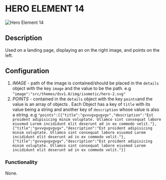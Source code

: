 # HERO ELEMENT 14

![Hero Element 14](https://i.postimg.cc/YS9JxHxF/Screenshot-2022-09-06-155438.png)

## Description

Used on a landing page, displaying an on the right image, and points on the left.

## Configuration

1. *IMAGE* - path of the image is contained/should be placed in the  `details` object with the key `image` and the value to be the path. e.g `"image":"src/themes/dsv1.0/img/isometic/hero-2.svg"`
2. *POINTS* - contained in the `details` object with the key `points`and the value is an array of objects . Each Object has a key of `title` with its value being a string and another key of `description` whose value is also a string. e.g `"points":[{"title":"gvvvgvgvgvgv","description":"Est proident adipisicing minim voluptate. Ullamco sint consequat labore eiusmod Lorem incididunt elit deserunt ad in ex commodo velit."},{"title":"gvvvgvgvgvgv","description":"Est proident adipisicing minim voluptate. Ullamco sint consequat labore eiusmod Lorem incididunt elit deserunt ad in ex commodo velit."},{"title":"gvvvgvgvgvgv","description":"Est proident adipisicing minim voluptate. Ullamco sint consequat labore eiusmod Lorem incididunt elit deserunt ad in ex commodo velit."}]`

### Functionality

None.
